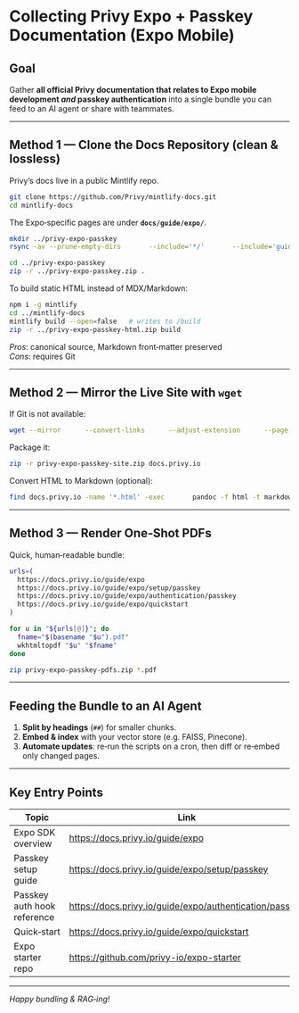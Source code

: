 
# Collecting Privy Expo + Passkey Documentation (Expo Mobile)

## Goal

Gather **all official Privy documentation that relates to Expo mobile development _and_ passkey authentication** into a single bundle you can feed to an AI agent or share with teammates.

---

## Method 1 — Clone the Docs Repository (clean & lossless)

Privy’s docs live in a public Mintlify repo.

```bash
git clone https://github.com/Privy/mintlify-docs.git
cd mintlify-docs
```

The Expo‑specific pages are under **`docs/guide/expo/`**.

```bash
mkdir ../privy-expo-passkey
rsync -av --prune-empty-dirs       --include='*/'       --include='guide/expo/**'       --exclude='*'       docs/ ../privy-expo-passkey

cd ../privy-expo-passkey
zip -r ../privy-expo-passkey.zip .
```

To build static HTML instead of MDX/Markdown:

```bash
npm i -g mintlify
cd ../mintlify-docs
mintlify build --open=false   # writes to /build
zip -r ../privy-expo-passkey-html.zip build
```

*Pros*: canonical source, Markdown front‑matter preserved  
*Cons*: requires Git

---

## Method 2 — Mirror the Live Site with `wget`

If Git is not available:

```bash
wget --mirror      --convert-links      --adjust-extension      --page-requisites      --no-parent      --restrict-file-names=windows      --domains docs.privy.io      --include-directories=/guide/expo,/guide/expo/setup,/guide/expo/authentication      https://docs.privy.io/guide/expo/
```

Package it:

```bash
zip -r privy-expo-passkey-site.zip docs.privy.io
```

Convert HTML to Markdown (optional):

```bash
find docs.privy.io -name '*.html' -exec       pandoc -f html -t markdown "{}" -o "{}.md" \;
```

---

## Method 3 — Render One‑Shot PDFs

Quick, human‑readable bundle:

```bash
urls=(
  https://docs.privy.io/guide/expo
  https://docs.privy.io/guide/expo/setup/passkey
  https://docs.privy.io/guide/expo/authentication/passkey
  https://docs.privy.io/guide/expo/quickstart
)

for u in "${urls[@]}"; do
  fname="$(basename "$u").pdf"
  wkhtmltopdf "$u" "$fname"
done

zip privy-expo-passkey-pdfs.zip *.pdf
```

---

## Feeding the Bundle to an AI Agent

1. **Split by headings** (`##`) for smaller chunks.  
2. **Embed & index** with your vector store (e.g. FAISS, Pinecone).  
3. **Automate updates**: re‑run the scripts on a cron, then diff or re‑embed only changed pages.

---

## Key Entry Points

| Topic | Link |
|-------|------|
| Expo SDK overview | <https://docs.privy.io/guide/expo> |
| Passkey setup guide | <https://docs.privy.io/guide/expo/setup/passkey> |
| Passkey auth hook reference | <https://docs.privy.io/guide/expo/authentication/passkey> |
| Quick‑start | <https://docs.privy.io/guide/expo/quickstart> |
| Expo starter repo | <https://github.com/privy-io/expo-starter> |

---

*Happy bundling & RAG‑ing!*
